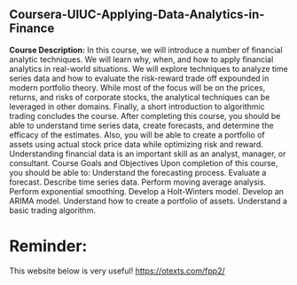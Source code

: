 ## Coursera-UIUC-Applying-Data-Analytics-in-Finance
**Course Description:**
In this course, we will introduce a number of financial analytic techniques. We will learn why, when, and how to apply financial analytics in real-world situations. We will explore techniques to analyze time series data and how to evaluate the risk-reward trade off expounded in modern portfolio theory. While most of the focus will be on the prices, returns, and risks of corporate stocks, the analytical techniques can be leveraged in other domains. Finally, a short introduction to algorithmic trading concludes the course.  After completing this course, you should be able to understand time series data, create forecasts, and determine the efficacy of the estimates. Also, you will be able to create a portfolio of assets using actual stock price data while optimizing risk and reward. Understanding financial data is an important skill as an analyst, manager, or consultant.  Course Goals and Objectives Upon completion of this course, you should be able to:  Understand the forecasting process. Evaluate a forecast. Describe time series data. Perform moving average analysis. Perform exponential smoothing. Develop a Holt-Winters model. Develop an ARIMA model. Understand how to create a portfolio of assets. Understand a basic trading algorithm.
# Reminder:
This website below is very useful!
https://otexts.com/fpp2/
